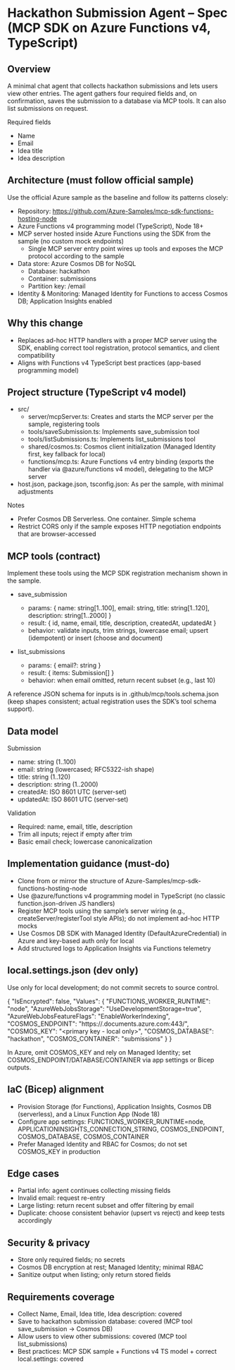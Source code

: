 # Hackathon Submission Agent – Spec (MCP SDK on Azure Functions v4, TypeScript)

## Overview
A minimal chat agent that collects hackathon submissions and lets users view other entries. The agent gathers four required fields and, on confirmation, saves the submission to a database via MCP tools. It can also list submissions on request.

Required fields
- Name
- Email
- Idea title
- Idea description

## Architecture (must follow official sample)
Use the official Azure sample as the baseline and follow its patterns closely:
- Repository: https://github.com/Azure-Samples/mcp-sdk-functions-hosting-node
- Azure Functions v4 programming model (TypeScript), Node 18+
- MCP server hosted inside Azure Functions using the SDK from the sample (no custom mock endpoints)
  - Single MCP server entry point wires up tools and exposes the MCP protocol according to the sample
- Data store: Azure Cosmos DB for NoSQL
  - Database: hackathon
  - Container: submissions
  - Partition key: /email
- Identity & Monitoring: Managed Identity for Functions to access Cosmos DB; Application Insights enabled

## Why this change
- Replaces ad-hoc HTTP handlers with a proper MCP server using the SDK, enabling correct tool registration, protocol semantics, and client compatibility
- Aligns with Functions v4 TypeScript best practices (app-based programming model)

## Project structure (TypeScript v4 model)
- src/
  - server/mcpServer.ts: Creates and starts the MCP server per the sample, registering tools
  - tools/saveSubmission.ts: Implements save_submission tool
  - tools/listSubmissions.ts: Implements list_submissions tool
  - shared/cosmos.ts: Cosmos client initialization (Managed Identity first, key fallback for local)
  - functions/mcp.ts: Azure Functions v4 entry binding (exports the handler via @azure/functions v4 model), delegating to the MCP server
- host.json, package.json, tsconfig.json: As per the sample, with minimal adjustments

Notes
- Prefer Cosmos DB Serverless. One container. Simple schema
- Restrict CORS only if the sample exposes HTTP negotiation endpoints that are browser-accessed

## MCP tools (contract)
Implement these tools using the MCP SDK registration mechanism shown in the sample.

- save_submission
  - params: { name: string[1..100], email: string, title: string[1..120], description: string[1..2000] }
  - result: { id, name, email, title, description, createdAt, updatedAt }
  - behavior: validate inputs, trim strings, lowercase email; upsert (idempotent) or insert (choose and document)

- list_submissions
  - params: { email?: string }
  - result: { items: Submission[] }
  - behavior: when email omitted, return recent subset (e.g., last 10)

A reference JSON schema for inputs is in .github/mcp/tools.schema.json (keep shapes consistent; actual registration uses the SDK’s tool schema support).

## Data model
Submission
- name: string (1..100)
- email: string (lowercased; RFC5322-ish shape)
- title: string (1..120)
- description: string (1..2000)
- createdAt: ISO 8601 UTC (server-set)
- updatedAt: ISO 8601 UTC (server-set)

Validation
- Required: name, email, title, description
- Trim all inputs; reject if empty after trim
- Basic email check; lowercase canonicalization

## Implementation guidance (must-do)
- Clone from or mirror the structure of Azure-Samples/mcp-sdk-functions-hosting-node
- Use @azure/functions v4 programming model in TypeScript (no classic function.json-driven JS handlers)
- Register MCP tools using the sample’s server wiring (e.g., createServer/registerTool style APIs); do not implement ad-hoc HTTP mocks
- Use Cosmos DB SDK with Managed Identity (DefaultAzureCredential) in Azure and key-based auth only for local
- Add structured logs to Application Insights via Functions telemetry

## local.settings.json (dev only)
Use only for local development; do not commit secrets to source control.

{
  "IsEncrypted": false,
  "Values": {
    "FUNCTIONS_WORKER_RUNTIME": "node",
    "AzureWebJobsStorage": "UseDevelopmentStorage=true",
    "AzureWebJobsFeatureFlags": "EnableWorkerIndexing",
    "COSMOS_ENDPOINT": "https://<account>.documents.azure.com:443/",
    "COSMOS_KEY": "<primary key - local only>",
    "COSMOS_DATABASE": "hackathon",
    "COSMOS_CONTAINER": "submissions"
  }
}

In Azure, omit COSMOS_KEY and rely on Managed Identity; set COSMOS_ENDPOINT/DATABASE/CONTAINER via app settings or Bicep outputs.

## IaC (Bicep) alignment
- Provision Storage (for Functions), Application Insights, Cosmos DB (serverless), and a Linux Function App (Node 18)
- Configure app settings: FUNCTIONS_WORKER_RUNTIME=node, APPLICATIONINSIGHTS_CONNECTION_STRING, COSMOS_ENDPOINT, COSMOS_DATABASE, COSMOS_CONTAINER
- Prefer Managed Identity and RBAC for Cosmos; do not set COSMOS_KEY in production

## Edge cases
- Partial info: agent continues collecting missing fields
- Invalid email: request re-entry
- Large listing: return recent subset and offer filtering by email
- Duplicate: choose consistent behavior (upsert vs reject) and keep tests accordingly

## Security & privacy
- Store only required fields; no secrets
- Cosmos DB encryption at rest; Managed Identity; minimal RBAC
- Sanitize output when listing; only return stored fields

## Requirements coverage
- Collect Name, Email, Idea title, Idea description: covered
- Save to hackathon submission database: covered (MCP tool save_submission -> Cosmos DB)
- Allow users to view other submissions: covered (MCP tool list_submissions)
- Best practices: MCP SDK sample + Functions v4 TS model + correct local.settings: covered
